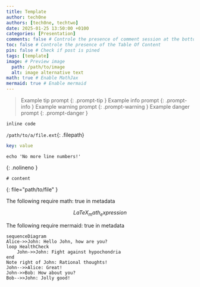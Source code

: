 ```yaml
---
title: Template
author: tech0ne
authors: [tech0ne, techtwo]
date: 2025-01-25 13:50:00 +0100
categories: [Presentation]
comments: false # Controle the presence of comment session at the bottom
toc: false # Controle the presence of the Table Of Content
pin: false # Check if post is pined
tags: [template]
image: # Preview image
  path: /path/to/image
  alt: image alternative text
math: true # Enable MathJax
mermaid: true # Enable mermaid
---
```


> Example tip prompt
{: .prompt-tip }
> Example info prompt
{: .prompt-info }
> Example warning prompt
{: .prompt-warning }
> Example danger prompt
{: .prompt-danger }

`inline code`

`/path/to/a/file.ext`{: .filepath}

```yaml
key: value
```

```shell
echo 'No more line numbers!'
```
{: .nolineno }

```shell
# content
```
{: file="path/to/file" }

The following require math: true in metadata

$$
\begin{equation}
  LaTeX_math_expression
  \label{eq:label_name}
\end{equation}
$$

The following require mermaid: true in metadata

```mermaid
sequenceDiagram
Alice->>John: Hello John, how are you?
loop HealthCheck
    John->>John: Fight against hypochondria
end
Note right of John: Rational thoughts!
John-->>Alice: Great!
John->>Bob: How about you?
Bob-->>John: Jolly good!
```
